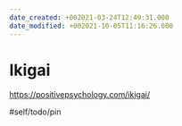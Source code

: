 ```yaml
---
date_created: +002021-03-24T12:49:31.000
date_modified: +002021-10-05T11:16:26.000
---
```


# Ikigai

https://positivepsychology.com/ikigai/

#self/todo/pin
